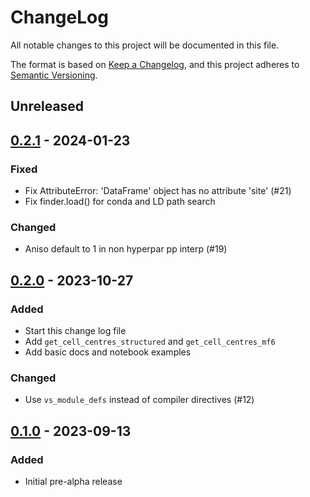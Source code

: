 # ChangeLog
All notable changes to this project will be documented in this file.

The format is based on [Keep a Changelog](https://keepachangelog.com/en/1.1.0/),
and this project adheres to [Semantic Versioning](https://semver.org/spec/v2.0.0.html).

## Unreleased


## [0.2.1] - 2024-01-23
### Fixed
- Fix AttributeError: 'DataFrame' object has no attribute 'site' (#21)
- Fix finder.load() for conda and LD path search

### Changed
- Aniso default to 1 in non hyperpar pp interp (#19)

## [0.2.0] - 2023-10-27
### Added
- Start this change log file
- Add `get_cell_centres_structured` and `get_cell_centres_mf6`
- Add basic docs and notebook examples

### Changed
- Use `vs_module_defs` instead of compiler directives (#12)

## [0.1.0] - 2023-09-13
### Added
- Initial pre-alpha release

[0.2.1]: https://github.com/pypest/pypestutils/compare/v0.2.0...v0.2.1
[0.2.0]: https://github.com/pypest/pypestutils/compare/v0.1.0...v0.2.0
[0.1.0]: https://github.com/pypest/pypestutils/releases/tag/v0.1.0
